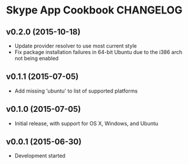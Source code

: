 Skype App Cookbook CHANGELOG
============================

v0.2.0 (2015-10-18)
-------------------
- Update provider resolver to use most current style
- Fix package installation failures in 64-bit Ubuntu due to the i386 arch not
  being enabled

v0.1.1 (2015-07-05)
-------------------
- Add missing 'ubuntu' to list of supported platforms

v0.1.0 (2015-07-05)
-------------------
- Initial release, with support for OS X, Windows, and Ubuntu

v0.0.1 (2015-06-30)
-------------------
- Development started
